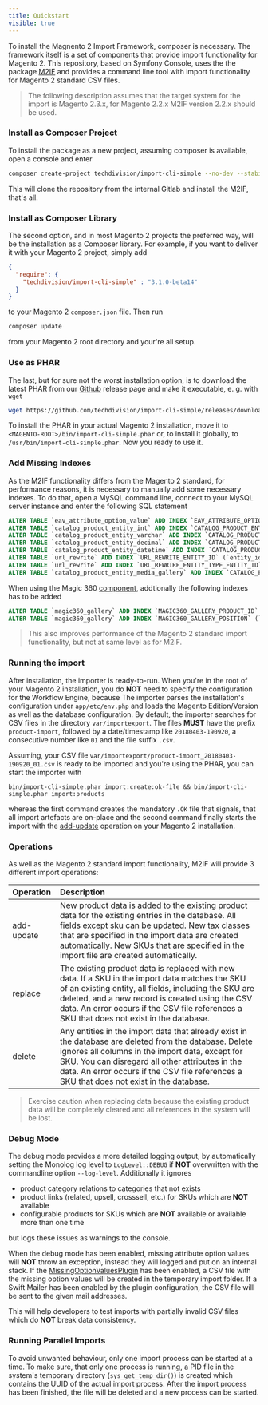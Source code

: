 ```yaml
---
title: Quickstart
visible: true
---
```


To install the Magnento 2 Import Framework, composer is necessary. The framework itself is a set of components that provide import functionality for Magento 2. This repository, based on Symfony Console, uses the the package [M2IF](https://github.com/techdivision/import) and provides a command line tool with import functionality for Magento 2 standard CSV files.

> The following description assumes that the target system for the import is Magento 2.3.x, for Magento 2.2.x M2IF version 2.2.x should be used.

### Install as Composer Project

To install the package as a new project, assuming composer is available, open a console and enter

```sh
composer create-project techdivision/import-cli-simple --no-dev --stability=alpha
```

This will clone the repository from the internal Gitlab and install the M2IF, that's all.

### Install as Composer Library

The second option, and in most Magento 2 projects the preferred way, will be the installation as a Composer library. For example, if you want to deliver it with your Magento 2 project, simply add

```json
{
  "require": {
    "techdivision/import-cli-simple" : "3.1.0-beta14"
  }
}
```

to your Magento 2 `composer.json` file. Then run

```sh
composer update
```

from your Magento 2 root directory and your're all setup.

### Use as PHAR

The last, but for sure not the worst installation option, is to download the latest PHAR from our [Github](https://github.com/techdivision/import-cli-simple/releases) release page and make it executable, e. g. with `wget`

```sh
wget https://github.com/techdivision/import-cli-simple/releases/download/1.0.0/import-cli-simple.phar && sudo chmod +x import-cli-simple.phar
```

To install the PHAR in your actual Magento 2 installation, move it to `<MAGENTO-ROOT>/bin/import-cli-simple.phar` or, to install it globally, to `/usr/bin/import-cli-simple.phar`. Now you ready to use it.

### Add Missing Indexes

As the M2IF functionality differs from the Magento 2 standard, for performance reasons, it is necessary to manually add some necessary indexes. To do that, open a MySQL command line, connect to your MySQL server instance and enter the following SQL statement
 
```sql
ALTER TABLE `eav_attribute_option_value` ADD INDEX `EAV_ATTRIBUTE_OPTION_VALUE_VALUE` (`value` ASC);
ALTER TABLE `catalog_product_entity_int` ADD INDEX `CATALOG_PRODUCT_ENTITY_INT_VALUE` (`value` ASC);
ALTER TABLE `catalog_product_entity_varchar` ADD INDEX `CATALOG_PRODUCT_ENTITY_VARCHAR_VALUE` (`value` ASC);
ALTER TABLE `catalog_product_entity_decimal` ADD INDEX `CATALOG_PRODUCT_ENTITY_DECIMAL_VALUE` (`value` ASC);
ALTER TABLE `catalog_product_entity_datetime` ADD INDEX `CATALOG_PRODUCT_ENTITY_DATETIME_VALUE` (`value` ASC);
ALTER TABLE `url_rewrite` ADD INDEX `URL_REWRITE_ENTITY_ID` (`entity_id` ASC);
ALTER TABLE `url_rewrite` ADD INDEX `URL_REWRIRE_ENTITY_TYPE_ENTITY_ID` (`entity_id` ASC, `entity_type` ASC);
ALTER TABLE `catalog_product_entity_media_gallery` ADD INDEX `CATALOG_PRODUCT_ENTITY_MEDIA_GALLERY_VALUE` (`value`);
```

When using the Magic 360 [component](/components/3rd-party-components), addtionally the following indexes has to be added

```sql
ALTER TABLE `magic360_gallery` ADD INDEX `MAGIC360_GALLERY_PRODUCT_ID` (`product_id`);
ALTER TABLE `magic360_gallery` ADD INDEX `MAGIC360_GALLERY_POSITION` (`position`);
```

> This also improves performance of the Magento 2 standard import functionality, but not at same level as for M2IF.

### Running the import

After installation, the importer is ready-to-run. When you're in the root of your Magento 2 installation, you do **NOT** need to specify the configuration for the Workflow Engine, because The importer parses the installation's configuration under `app/etc/env.php` and loads the Magento Edition/Version as well as the database configuration. By default, the importer searches for CSV files in the directory `var/importexport`. The files **MUST** have the prefix `product-import`, followed by a date/timestamp like `20180403-190920`, a consecutive number like `01` and the file suffix `.csv`.

Assuming, your CSV file `var/importexport/product-import_20180403-190920_01.csv` is ready to be imported and you're using the PHAR, you can start the importer with 

```
bin/import-cli-simple.phar import:create:ok-file && bin/import-cli-simple.phar import:products
```

whereas the first command creates the mandatory `.OK` file that signals, that all import artefacts are on-place and the second command finally starts the import with the [add-update](#operations) operation on your Magento 2 installation. 

### Operations

As well as the Magento 2 standard import functionality, M2IF will provide 3 different import operations:

| Operation                 | Description
|:--------------------------|:-----------------------------------------------------------------------------------|
| add-update                | New product data is added to the existing product data for the existing entries in the database. All fields except sku can be updated. New tax classes that are specified in the import data are created automatically. New SKUs that are specified in the import file are created automatically. |
| replace                   | The existing product data is replaced with new data. If a SKU in the import data matches the SKU of an existing entity, all fields, including the SKU are deleted, and a new record is created using the CSV data. An error occurs if the CSV file references a SKU that does not exist in the database. |
| delete                    | Any entities in the import data that already exist in the database are deleted from the database. Delete ignores all columns in the import data, except for SKU. You can disregard all other attributes in the data. An error occurs if the CSV file references a SKU that does not exist in the database. |

> Exercise caution when replacing data because the existing product data will be completely cleared and all references in the system will be lost.

### Debug Mode

The debug mode provides a more detailed logging output, by automatically setting the Monolog log level to `LogLevel::DEBUG` if **NOT** overwritten with the commandline option `--log-level`. Additionally it ignores

* product category relations to categories that not exists 
* product links (related, upsell, crosssell, etc.) for SKUs which are **NOT** available
* configurable products for SKUs which are **NOT** available or available more than one time

but logs these issues as warnings to the console.

When the debug mode has been enabled, missing attribute option values will **NOT** throw an exception, instead they will logged and put on an internal stack. If the [MissingOptionValuesPlugin](/framework/plug-ins?#missing-option-values) has been enabled, a CSV file with the missing option values will be created in the temporary import folder. If a Swift Mailer has been enabled by the plugin configuration, the CSV file will be sent to the given mail addresses.

This will help developers to test imports with partially invalid CSV files which do **NOT** break data consistency.

### Running Parallel Imports

To avoid unwanted behaviour, only one import process can be started at a time. To make sure, that only one process is running, a PID file in the system's temporary directory (`sys_get_temp_dir()`) is created which contains the UUID of the actual import process. After the import process has been finished, the file will be deleted and a new process can be started.